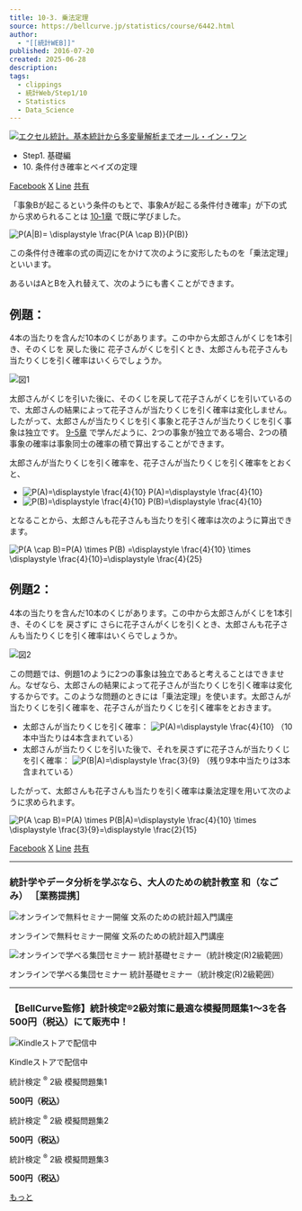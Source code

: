 ```yaml
---
title: 10-3. 乗法定理
source: https://bellcurve.jp/statistics/course/6442.html
author:
  - "[[統計WEB]]"
published: 2016-07-20
created: 2025-06-28
description: 
tags:
  - clippings
  - 統計Web/Step1/10
  - Statistics
  - Data_Science
---
```

[![エクセル統計。基本統計から多変量解析までオール・イン・ワン](https://bellcurve.jp/statistics/wp-content/uploads/2024/09/statistics02_a_ver3.png "エクセル統計。基本統計から多変量解析までオール・イン・ワン")](https://bellcurve.jp/ex/)

- Step1. 基礎編
- 10\. 条件付き確率とベイズの定理

[Facebook](https://bellcurve.jp/#facebook "Facebook") [X](https://bellcurve.jp/#x "X") [Line](https://bellcurve.jp/#line "Line") [共有](https://www.addtoany.com/share#url=https%3A%2F%2Fbellcurve.jp%2Fstatistics%2Fcourse%2F6442.html&title=10-3.%20%E4%B9%97%E6%B3%95%E5%AE%9A%E7%90%86)

「事象Bが起こるという条件のもとで、事象Aが起こる条件付き確率」が下の式から求められることは [10‐1章](https://bellcurve.jp/statistics/course/6438.html) で既に学びました。

![ P(A|B)= \displaystyle \frac{P(A \cap B)}{P(B)} ](https://bellcurve.jp/statistics/wp-content/ql-cache/quicklatex.com-8f5303271ff5081d74833ad0320a6e6a_l3.svg "Rendered by QuickLaTeX.com")

この条件付き確率の式の両辺にをかけて次のように変形したものを「乗法定理」といいます。

あるいはAとBを入れ替えて、次のようにも書くことができます。

## 例題：

4本の当たりを含んだ10本のくじがあります。この中から太郎さんがくじを1本引き、そのくじを 戻した後に 花子さんがくじを引くとき、太郎さんも花子さんも当たりくじを引く確率はいくらでしょうか。

![図1](https://bellcurve.jp/statistics/wp-content/uploads/2016/07/795316b92fc766b0181f6fef074f03fa-8.png)

太郎さんがくじを引いた後に、そのくじを戻して花子さんがくじを引いているので、太郎さんの結果によって花子さんが当たりくじを引く確率は変化しません。したがって、太郎さんが当たりくじを引く事象と花子さんが当たりくじを引く事象は独立です。 [9-5章](https://bellcurve.jp/statistics/course/6347.html) で学んだように、2つの事象が独立である場合、2つの積事象の確率は事象同士の確率の積で算出することができます。

太郎さんが当たりくじを引く確率を、花子さんが当たりくじを引く確率をとおくと、

- ![P(A)=\displaystyle \frac{4}{10}](https://bellcurve.jp/statistics/wp-content/ql-cache/quicklatex.com-07a1b9afabf3eb9e9ce1dc4cc6317eb5_l3.svg)
	P(A)=\\displaystyle \\frac{4}{10}
- ![P(B)=\displaystyle \frac{4}{10}](https://bellcurve.jp/statistics/wp-content/ql-cache/quicklatex.com-6d129e814e0b4e6c498bf35e219a3fd8_l3.svg)
	P(B)=\\displaystyle \\frac{4}{10}

となることから、太郎さんも花子さんも当たりを引く確率は次のように算出できます。

![ P(A \cap B)=P(A) \times P(B) =\displaystyle \frac{4}{10} \times \displaystyle \frac{4}{10}=\displaystyle \frac{4}{25} ](https://bellcurve.jp/statistics/wp-content/ql-cache/quicklatex.com-0b65f2eba26ca0d09a3ace978a2fc671_l3.svg "Rendered by QuickLaTeX.com")

## 例題2：

4本の当たりを含んだ10本のくじがあります。この中から太郎さんがくじを1本引き、そのくじを 戻さずに さらに花子さんがくじを引くとき、太郎さんも花子さんも当たりくじを引く確率はいくらでしょうか。

![図2](https://bellcurve.jp/statistics/wp-content/uploads/2016/07/2b530e80c7d0de90885e285c5d798063-8.png)

この問題では、例題1のように2つの事象は独立であると考えることはできません。なぜなら、太郎さんの結果によって花子さんが当たりくじを引く確率は変化するからです。このような問題のときには「乗法定理」を使います。太郎さんが当たりくじを引く確率を、花子さんが当たりくじを引く確率をとおきます。

- 太郎さんが当たりくじを引く確率： ![P(A)=\displaystyle \frac{4}{10}](https://bellcurve.jp/statistics/wp-content/ql-cache/quicklatex.com-07a1b9afabf3eb9e9ce1dc4cc6317eb5_l3.svg "Rendered by QuickLaTeX.com") （10本中当たりは4本含まれている）
- 太郎さんが当たりくじを引いた後で、それを戻さずに花子さんが当たりくじを引く確率： ![P(B|A)=\displaystyle \frac{3}{9}](https://bellcurve.jp/statistics/wp-content/ql-cache/quicklatex.com-81cb2cb18160742d4c37f4a9d6bb9a8b_l3.svg "Rendered by QuickLaTeX.com") （残り9本中当たりは3本含まれている）

したがって、太郎さんも花子さんも当たりを引く確率は乗法定理を用いて次のように求められます。

![ P(A \cap B)=P(A) \times P(B|A)=\displaystyle \frac{4}{10} \times \displaystyle \frac{3}{9}=\displaystyle \frac{2}{15} ](https://bellcurve.jp/statistics/wp-content/ql-cache/quicklatex.com-4fcf4f2ce287a4eb5bacdd3d344a0ee7_l3.svg "Rendered by QuickLaTeX.com")

[Facebook](https://bellcurve.jp/#facebook "Facebook") [X](https://bellcurve.jp/#x "X") [Line](https://bellcurve.jp/#line "Line") [共有](https://www.addtoany.com/share#url=https%3A%2F%2Fbellcurve.jp%2Fstatistics%2Fcourse%2F6442.html&title=10-3.%20%E4%B9%97%E6%B3%95%E5%AE%9A%E7%90%86)

---

### 統計学やデータ分析を学ぶなら、大人のための統計教室 和（なごみ） ［業務提携］

![オンラインで無料セミナー開催 文系のための統計超入門講座](https://bellcurve.jp/statistics/wp-content/uploads/2025/05/toukeicyounyumon.png)

オンラインで無料セミナー開催 文系のための統計超入門講座

![オンラインで学べる集団セミナー 統計基礎セミナー（統計検定(R)2級範囲）](https://bellcurve.jp/statistics/wp-content/uploads/2025/05/toukeikiso.png)

オンラインで学べる集団セミナー 統計基礎セミナー（統計検定(R)2級範囲）

---

### 【BellCurve監修】統計検定®2級対策に最適な模擬問題集1～3を各500円（税込）にて販売中！

![Kindleストアで配信中](https://bellcurve.jp/statistics/wp-content/uploads/2018/07/bnr_kindle.png)

Kindleストアで配信中

統計検定 <sup>®</sup> 2級 模擬問題集1

**500円（税込）**  

統計検定 <sup>®</sup> 2級 模擬問題集2

**500円（税込）**  

統計検定 <sup>®</sup> 2級 模擬問題集3

**500円（税込）**  

[もっと](https://bellcurve.jp/statistics/course/#addtoany "すべてを表示")
